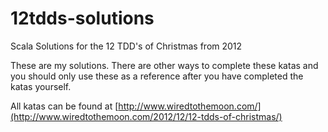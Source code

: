 12tdds-solutions
================

Scala Solutions for the 12 TDD's of Christmas from 2012

These are my solutions. There are other ways to complete these katas and you should only use these as a reference
after you have completed the katas yourself.

All katas can be found at [http://www.wiredtothemoon.com/](http://www.wiredtothemoon.com/2012/12/12-tdds-of-christmas/)